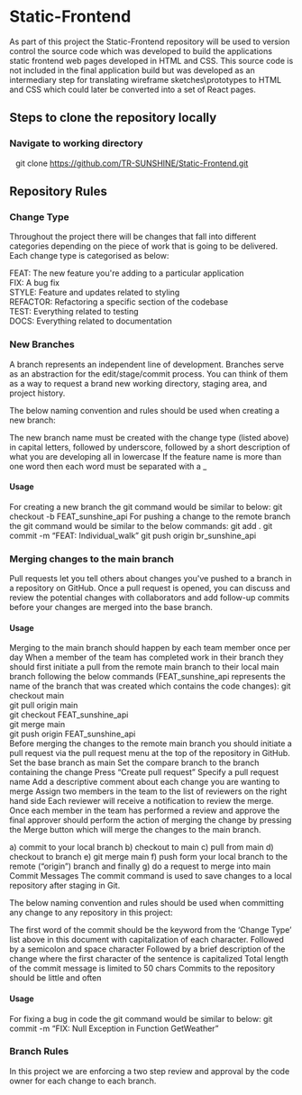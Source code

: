 # Static-Frontend

As part of this project the Static-Frontend repository will be used to version control the source code which was developed to build the applications static frontend web pages developed in HTML and CSS. This source code is not included in the final application build but was developed as an intermediary step for translating wireframe sketches\prototypes to HTML and CSS which could later be converted into a set of React pages. 

## Steps to clone the repository locally
### Navigate to working directory <br>
&ensp; git clone https://github.com/TR-SUNSHINE/Static-Frontend.git <br>

## Repository Rules

### Change Type
Throughout the project there will be changes that fall into different categories depending on the piece of work that is going to be delivered. Each change type is categorised as below:

FEAT: The new feature you're adding to a particular application <br/>
FIX: A bug fix <br/>
STYLE: Feature and updates related to styling <br/>
REFACTOR: Refactoring a specific section of the codebase <br/>
TEST: Everything related to testing <br/>
DOCS: Everything related to documentation

### New Branches
A branch represents an independent line of development. Branches serve as an abstraction for the edit/stage/commit process. You can think of them as a way to request a brand new working directory, staging area, and project history.

The below naming convention and rules should be used when creating a new branch:

The new branch name must be created with the change type (listed above) in capital letters, followed by underscore, followed by a short description of what you are developing all in lowercase
If the feature name is more than one word then each word must be separated with a _

#### Usage
For creating a new branch the git command would be similar to below:
git checkout -b FEAT_sunshine_api
For pushing a change to the remote branch the git command would be similar to the below commands:
git add .
git commit -m “FEAT: Individual_walk”
git push origin br_sunshine_api
	
### Merging changes to the main branch
Pull requests let you tell others about changes you've pushed to a branch in a repository on GitHub. Once a pull request is opened, you can discuss and review the potential changes with collaborators and add follow-up commits before your changes are merged into the base branch.

#### Usage
Merging to the main branch should happen by each team member once per day
When a member of the team has completed work in their branch they should first initiate a pull from the remote main branch to their local main branch following the below commands (FEAT_sunshine_api represents the name of the branch that was created which contains the code changes):
git checkout main <br/>
git pull origin main <br/>
git checkout FEAT_sunshine_api <br/>
git merge main <br/>
git push origin FEAT_sunshine_api <br/>
Before merging the changes to the remote main branch you should initiate a pull request via the pull request menu at the top of the repository in GitHub.
Set the base branch as main
Set the compare branch to the branch containing the change
Press “Create pull request”
Specify a pull request name
Add a descriptive comment about each change you are wanting to merge
Assign two members in the team to the list of reviewers on the right hand side
Each reviewer will receive a notification to review the merge. Once each member in the team has performed a review and approve the final approver should perform the  action of merging the change by pressing the Merge button which will merge the changes to the main branch.

a) commit to your local branch b) checkout to main c) pull from main d) checkout to branch e) git merge main f) push form your local branch to the remote (“origin”) branch and finally g) do a request to merge into main
Commit Messages
The commit command is used to save changes to a local repository after staging in Git.

The below naming convention and rules should be used when committing any change to any repository in this project:

The first word of the commit should be the keyword from the ‘Change Type’ list above in this document with capitalization of each character.
Followed by a semicolon and space character
Followed by a brief description of the change where the first character of the sentence is capitalized
Total length of the commit message is limited to 50 chars
Commits to the repository should be little and often

#### Usage
For fixing a bug in code the git command would be similar to below:
git commit -m “FIX: Null Exception in Function GetWeather”

### Branch Rules
In this project we are enforcing a two step review and approval by the code owner for each change to each branch.

